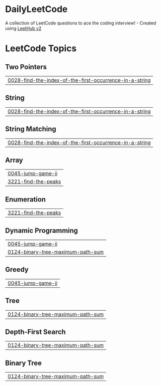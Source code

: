 # DailyLeetCode
A collection of LeetCode questions to ace the coding interview! - Created using [LeetHub v2](https://github.com/arunbhardwaj/LeetHub-2.0)

<!---LeetCode Topics Start-->
# LeetCode Topics
## Two Pointers
|  |
| ------- |
| [0028-find-the-index-of-the-first-occurrence-in-a-string](https://github.com/BhaveshChowdary07/DailyLeetCode/tree/master/0028-find-the-index-of-the-first-occurrence-in-a-string) |
## String
|  |
| ------- |
| [0028-find-the-index-of-the-first-occurrence-in-a-string](https://github.com/BhaveshChowdary07/DailyLeetCode/tree/master/0028-find-the-index-of-the-first-occurrence-in-a-string) |
## String Matching
|  |
| ------- |
| [0028-find-the-index-of-the-first-occurrence-in-a-string](https://github.com/BhaveshChowdary07/DailyLeetCode/tree/master/0028-find-the-index-of-the-first-occurrence-in-a-string) |
## Array
|  |
| ------- |
| [0045-jump-game-ii](https://github.com/BhaveshChowdary07/DailyLeetCode/tree/master/0045-jump-game-ii) |
| [3221-find-the-peaks](https://github.com/BhaveshChowdary07/DailyLeetCode/tree/master/3221-find-the-peaks) |
## Enumeration
|  |
| ------- |
| [3221-find-the-peaks](https://github.com/BhaveshChowdary07/DailyLeetCode/tree/master/3221-find-the-peaks) |
## Dynamic Programming
|  |
| ------- |
| [0045-jump-game-ii](https://github.com/BhaveshChowdary07/DailyLeetCode/tree/master/0045-jump-game-ii) |
| [0124-binary-tree-maximum-path-sum](https://github.com/BhaveshChowdary07/DailyLeetCode/tree/master/0124-binary-tree-maximum-path-sum) |
## Greedy
|  |
| ------- |
| [0045-jump-game-ii](https://github.com/BhaveshChowdary07/DailyLeetCode/tree/master/0045-jump-game-ii) |
## Tree
|  |
| ------- |
| [0124-binary-tree-maximum-path-sum](https://github.com/BhaveshChowdary07/DailyLeetCode/tree/master/0124-binary-tree-maximum-path-sum) |
## Depth-First Search
|  |
| ------- |
| [0124-binary-tree-maximum-path-sum](https://github.com/BhaveshChowdary07/DailyLeetCode/tree/master/0124-binary-tree-maximum-path-sum) |
## Binary Tree
|  |
| ------- |
| [0124-binary-tree-maximum-path-sum](https://github.com/BhaveshChowdary07/DailyLeetCode/tree/master/0124-binary-tree-maximum-path-sum) |
<!---LeetCode Topics End-->